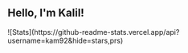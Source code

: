 ## Hello, I'm Kalil! 

<div>
![Stats](https://github-readme-stats.vercel.app/api?username=kam92&hide=stars,prs)

</div>



